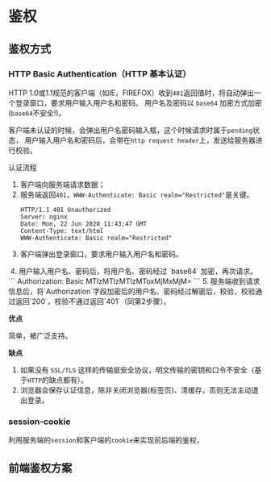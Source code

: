 # 鉴权

## 鉴权方式

### HTTP Basic Authentication（HTTP 基本认证）

HTTP 1.0或1.1规范的客户端（如IE，FIREFOX）收到`401`返回值时，将自动弹出一个登录窗口，要求用户输入用户名和密码。 用户名及密码以 `base64` 加密方式加密(`base64`不安全!)。

客户端未认证的时候，会弹出用户名密码输入框，这个时候请求时属于`pending`状态， 用户输入用户名和密码后，会带在`http request header`上，发送给服务器进行校验。

认证流程
1. 客户端向服务端请求数据；
2. 服务端返回`401`，`WWW-Authenticate: Basic realm="Restricted"`是关键。
    ```
    HTTP/1.1 401 Unauthorized
    Server: nginx
    Date: Mon, 22 Jun 2020 11:43:47 GMT
    Content-Type: text/html
    WWW-Authenticate: Basic realm="Restricted"
    ```
3. 客户端弹出登录窗口，要求用户输入用户名和密码。
<img :src="$withBase('/assets/program/401.jpg')"/>
4. 用户输入用户名、密码后，将用户名、密码经过 `base64` 加密，再次请求。
    ```
    Authorization: Basic MTIzMTIzMTIzMToxMjMxMjM=
    ```
5. 服务端收到请求信息后，将`Authorization`字段加密后的用户名、密码经过解密后，校验，校验通过返回`200`，校验不通过返回`401`（同第2步骤）。

**优点**

简单，被广泛支持。

**缺点**

1. 如果没有 `SSL/TLS` 这样的传输层安全协议，明文传输的密钥和口令不安全（基于`HTTP`的缺点都有）。
2. 浏览器会保存认证信息，除非关闭浏览器(标签页)、清缓存，否则无法主动退出登录。

### session-cookie

利用服务端的`session`和客户端的`cookie`来实现前后端的鉴权，



## 前端鉴权方案

